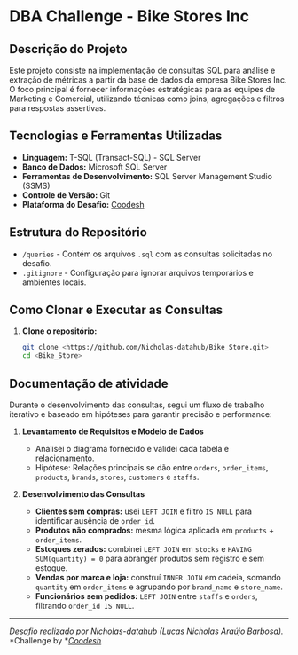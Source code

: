 # DBA Challenge - Bike Stores Inc

## Descrição do Projeto
Este projeto consiste na implementação de consultas SQL para análise e extração de métricas a partir da base de dados da empresa Bike Stores Inc. O foco principal é fornecer informações estratégicas para as equipes de Marketing e Comercial, utilizando técnicas como joins, agregações e filtros para respostas assertivas.

## Tecnologias e Ferramentas Utilizadas
- **Linguagem:** T-SQL (Transact-SQL) - SQL Server
- **Banco de Dados:** Microsoft SQL Server
- **Ferramentas de Desenvolvimento:** SQL Server Management Studio (SSMS)
- **Controle de Versão:** Git
- **Plataforma do Desafio:** [Coodesh](https://coodesh.com/)

## Estrutura do Repositório
- `/queries` - Contém os arquivos `.sql` com as consultas solicitadas no desafio.
- `.gitignore` - Configuração para ignorar arquivos temporários e ambientes locais.

## Como Clonar e Executar as Consultas

1. **Clone o repositório:**
   ```bash
   git clone <https://github.com/Nicholas-datahub/Bike_Store.git>
   cd <Bike_Store>

## Documentação de atividade

Durante o desenvolvimento das consultas, segui um fluxo de trabalho iterativo e baseado em hipóteses para garantir precisão e performance:

1. **Levantamento de Requisitos e Modelo de Dados**

   - Analisei o diagrama fornecido e validei cada tabela e relacionamento.
   - Hipótese: Relações principais se dão entre `orders`, `order_items`, `products`, `brands`, `stores`, `customers` e `staffs`.

2. **Desenvolvimento das Consultas**

   - **Clientes sem compras:** usei `LEFT JOIN` e filtro `IS NULL` para identificar ausência de `order_id`.
   - **Produtos não comprados:** mesma lógica aplicada em `products` + `order_items`.
   - **Estoques zerados:** combinei `LEFT JOIN` em `stocks` e `HAVING SUM(quantity) = 0` para abranger produtos sem registro e sem estoque.
   - **Vendas por marca e loja:** construí `INNER JOIN` em cadeia, somando `quantity` em `order_items` e agrupando por `brand_name` e `store_name`.
   - **Funcionários sem pedidos:** `LEFT JOIN` entre `staffs` e `orders`, filtrando `order_id IS NULL`.

---

*Desafio realizado por Nicholas-datahub (Lucas Nicholas Araújo Barbosa).*\
*Challenge by *[*Coodesh*](https://coodesh.com/)